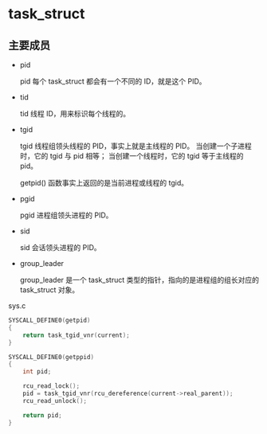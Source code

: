 # task_struct



## 主要成员

- pid

  pid 每个 task_struct 都会有一个不同的 ID，就是这个 PID。

- tid

  tid 线程 ID，用来标识每个线程的。

- tgid

  tgid 线程组领头线程的 PID，事实上就是主线程的 PID。 当创建一个子进程时，它的 tgid 与 pid 相等； 当创建一个线程时，它的 tgid 等于主线程的 pid。

  getpid() 函数事实上返回的是当前进程或线程的 tgid。 

- pgid

  pgid 进程组领头进程的 PID。 

- sid

  sid 会话领头进程的 PID。 

- group_leader

  group_leader 是一个 task_struct 类型的指针，指向的是进程组的组长对应的 task_struct 对象。



sys.c

```c
SYSCALL_DEFINE0(getpid)
{
	return task_tgid_vnr(current);
}

SYSCALL_DEFINE0(getppid)
{
	int pid;

	rcu_read_lock();
	pid = task_tgid_vnr(rcu_dereference(current->real_parent));
	rcu_read_unlock();

	return pid;
}
```

